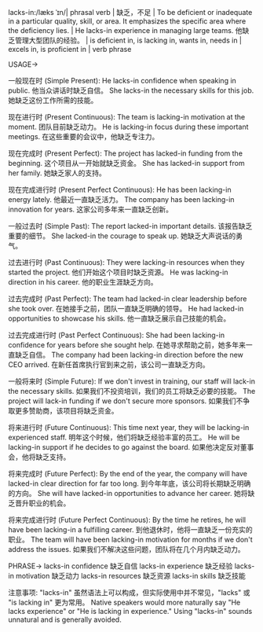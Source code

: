 lacks-in:/læks ˈɪn/| phrasal verb | 缺乏，不足 |  To be deficient or inadequate in a particular quality, skill, or area. It emphasizes the specific area where the deficiency lies.  |  He lacks-in experience in managing large teams. 他缺乏管理大型团队的经验。 |  is deficient in, is lacking in, wants in, needs in | excels in, is proficient in | verb phrase


USAGE->

一般现在时 (Simple Present):
He lacks-in confidence when speaking in public.  他当众讲话时缺乏自信。
She lacks-in the necessary skills for this job. 她缺乏这份工作所需的技能。


现在进行时 (Present Continuous):
The team is lacking-in motivation at the moment.  团队目前缺乏动力。
He is lacking-in focus during these important meetings.  在这些重要的会议中，他缺乏专注力。


现在完成时 (Present Perfect):
The project has lacked-in funding from the beginning.  这个项目从一开始就缺乏资金。
She has lacked-in support from her family. 她缺乏家人的支持。


现在完成进行时 (Present Perfect Continuous):
He has been lacking-in energy lately.  他最近一直缺乏活力。
The company has been lacking-in innovation for years.  这家公司多年来一直缺乏创新。


一般过去时 (Simple Past):
The report lacked-in important details.  该报告缺乏重要的细节。
She lacked-in the courage to speak up.  她缺乏大声说话的勇气。


过去进行时 (Past Continuous):
They were lacking-in resources when they started the project.  他们开始这个项目时缺乏资源。
He was lacking-in direction in his career.  他的职业生涯缺乏方向。


过去完成时 (Past Perfect):
The team had lacked-in clear leadership before she took over.  在她接手之前，团队一直缺乏明确的领导。
He had lacked-in opportunities to showcase his skills.  他一直缺乏展示自己技能的机会。


过去完成进行时 (Past Perfect Continuous):
She had been lacking-in confidence for years before she sought help.  在她寻求帮助之前，她多年来一直缺乏自信。
The company had been lacking-in direction before the new CEO arrived.  在新任首席执行官到来之前，该公司一直缺乏方向。


一般将来时 (Simple Future):
If we don't invest in training, our staff will lack-in the necessary skills.  如果我们不投资培训，我们的员工将缺乏必要的技能。
The project will lack-in funding if we don't secure more sponsors. 如果我们不争取更多赞助商，该项目将缺乏资金。


将来进行时 (Future Continuous):
This time next year, they will be lacking-in experienced staff.  明年这个时候，他们将缺乏经验丰富的员工。
He will be lacking-in support if he decides to go against the board. 如果他决定反对董事会，他将缺乏支持。


将来完成时 (Future Perfect):
By the end of the year, the company will have lacked-in clear direction for far too long.  到今年年底，该公司将长期缺乏明确的方向。
She will have lacked-in opportunities to advance her career. 她将缺乏晋升职业的机会。


将来完成进行时 (Future Perfect Continuous):
By the time he retires, he will have been lacking-in a fulfilling career.  到他退休时，他将一直缺乏一份充实的职业。
The team will have been lacking-in motivation for months if we don't address the issues. 如果我们不解决这些问题，团队将在几个月内缺乏动力。



PHRASE->
lacks-in confidence  缺乏自信
lacks-in experience  缺乏经验
lacks-in motivation  缺乏动力
lacks-in resources  缺乏资源
lacks-in skills  缺乏技能

注意事项:
"lacks-in" 虽然语法上可以构成，但实际使用中并不常见，"lacks" 或 "is lacking in" 更为常用。  Native speakers would more naturally say "He lacks experience" or "He is lacking in experience."  Using "lacks-in" sounds unnatural and is generally avoided.
